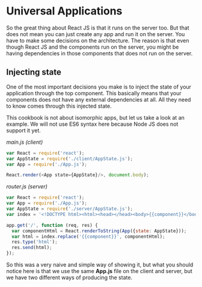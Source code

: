 # Universal Applications

So the great thing about React JS is that it runs on the server too. But that does not mean you can just create any app and run it on the server. You have to make some decisions on the architecture. The reason is that even though React JS and the components run on the server, you might be having dependencies in those components that does not run on the server.

## Injecting state

One of the most important decisions you make is to inject the state of your application through the top component. This basically means that your components does not have any external dependencies at all. All they need to know comes through this injected state.

This cookbook is not about isomorphic apps, but let us take a look at an example. We will not use ES6 syntax here because Node JS does not support it yet.

*main.js (client)*
```javascript
var React = require('react');
var AppState = require('./client/AppState.js');
var App = require('./App.js');

React.render(<App state={AppState}/>, document.body);
```

*router.js (server)*
```javascript
var React = require('react');
var App = require('./App.js');
var AppState = require('./server/AppState.js');
var index = '<!DOCTYPE html><html><head></head><body>{{component}}</body></html>';

app.get('/', function (req, res) {
  var componentHtml = React.renderToString(App({state: AppState}));
  var html = index.replace('{{component}}', componentHtml);
  res.type('html');
  res.send(html);
});
```

So this was a very naive and simple way of showing it, but what you should notice here is that we use the same **App.js** file on the client and server, but we have two different ways of producing the state.
